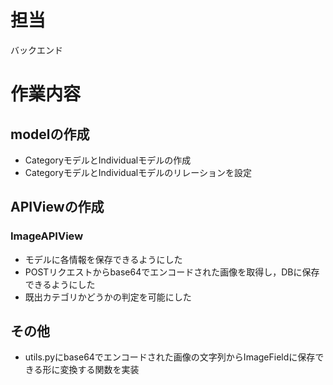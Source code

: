 # 担当
バックエンド

# 作業内容

## modelの作成 
- CategoryモデルとIndividualモデルの作成
- CategoryモデルとIndividualモデルのリレーションを設定

## APIViewの作成
### ImageAPIView
- モデルに各情報を保存できるようにした
- POSTリクエストからbase64でエンコードされた画像を取得し，DBに保存できるようにした
- 既出カテゴリかどうかの判定を可能にした

## その他
- utils.pyにbase64でエンコードされた画像の文字列からImageFieldに保存できる形に変換する関数を実装